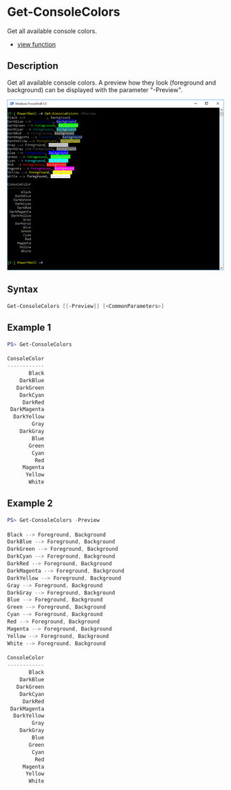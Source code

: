 # Get-ConsoleColors

Get all available console colors.

* [view function](https://github.com/BornToBeRoot/PowerShell/blob/master/Module/LazyAdmin/Functions/Get-ConsoleColors.ps1)

## Description

Get all available console colors. A preview how they look (foreground and background) can be displayed with the parameter "-Preview".

![Screenshot](Images/Get-ConsoleColors.png?raw=true)

## Syntax

```powershell
Get-ConsoleColors [[-Preview]] [<CommonParameters>]
```

## Example 1

```powershell
PS> Get-ConsoleColors

ConsoleColor
------------
       Black
    DarkBlue
   DarkGreen
    DarkCyan
     DarkRed
 DarkMagenta
  DarkYellow
        Gray
    DarkGray
        Blue
       Green
        Cyan
         Red
     Magenta
      Yellow
       White
```

## Example 2

```powershell
PS> Get-ConsoleColors -Preview

Black --> Foreground, Background
DarkBlue --> Foreground, Background
DarkGreen --> Foreground, Background
DarkCyan --> Foreground, Background
DarkRed --> Foreground, Background
DarkMagenta --> Foreground, Background
DarkYellow --> Foreground, Background
Gray --> Foreground, Background
DarkGray --> Foreground, Background
Blue --> Foreground, Background
Green --> Foreground, Background
Cyan --> Foreground, Background
Red --> Foreground, Background
Magenta --> Foreground, Background
Yellow --> Foreground, Background
White --> Foreground, Background

ConsoleColor
------------
       Black
    DarkBlue
   DarkGreen
    DarkCyan
     DarkRed
 DarkMagenta
  DarkYellow
        Gray
    DarkGray
        Blue
       Green
        Cyan
         Red
     Magenta
      Yellow
       White
```